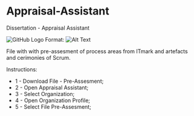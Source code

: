 # Appraisal-Assistant
Dissertation - Appraisal Assistant

![GitHub Logo](/images/logo.png)
Format: ![Alt Text](url)



File with with pre-assesment of process areas from ITmark and artefacts and cerimonies of Scrum.


Instructions:
* 1 - Download File - Pre-Assesment;
* 2 - Open Appraisal Assistant;
* 3 - Select Organization;
* 4 - Open Organization Profile;
* 5 - Select File Pre-Assesment;
 
